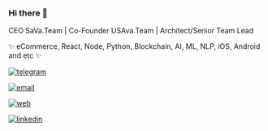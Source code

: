 ### Hi there 👋

CEO SaVa.Team | Co-Founder USAva.Team | Architect/Senior Team Lead

✨ eCommerce, React, Node, Python, Blockchain, AI, ML, NLP, iOS, Android and etc ✨

[![telegram](https://img.shields.io/badge/@vladimir_savrov%20-black?&style=for-the-badge&logo=telegram&logoColor=white)](https://t.me/vladimir_savrov)

[![email](https://img.shields.io/badge/i@sava.team%20-black?&style=for-the-badge&logo=gmail&logoColor=white)](mailto:i@sava.team)

[![web](https://img.shields.io/badge/sava.team%20-black?&style=for-the-badge&logo=firefox&logoColor=white)](https://sava.team)

[![linkedin](https://img.shields.io/badge/linkedin%20-%230077B5.svg?&style=for-the-badge&logo=linkedin&logoColor=white)](https://www.linkedin.com/in/vladimir-savrov)
